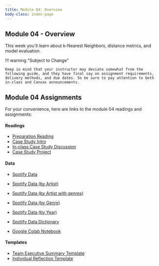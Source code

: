 ```yaml
---
title: Module 04: Overview
body-class: index-page
---
```


## Module 04 - Overview

This week you'll learn about k-Nearest Neighbors, distance metrics, and model evaluation.

!!! warning "Subject to Change"
	
	Keep in mind that your instructor may deviate somewhat from the following guide, and they have final say on assignment requirements, delivery methods, and due dates. So be sure to pay attention to both in-class and Canvas announcements.

## Module 04 Assignments

For your convenience, here are links to the module 04 readings and assignments:

#### Readings

* [Preparation Reading](./reading.html)
* [Case Study Intro](./intro.html)
* [In-class Case Study Discussion](./discussion.html)
* [Case Study Project](./project.html)

#### Data

* [Spotify Data](https://raw.githubusercontent.com/byui-cse/cse450-course/master/data/spotify/data.csv)
* [Spotify Data (by Artist)](https://raw.githubusercontent.com/byui-cse/cse450-course/master/data/spotify/data_by_artist.csv)
* [Spotify Data (by Artist with genres)](https://raw.githubusercontent.com/byui-cse/cse450-course/master/data/spotify/data_by_artist_w_genres.csv)
* [Spotify Data (by Genre)](https://raw.githubusercontent.com/byui-cse/cse450-course/master/data/spotify/data_by_genres.csv)
* [Spotify Data (by Year)](https://raw.githubusercontent.com/byui-cse/cse450-course/master/data/spotify/data_by_year.csv)

* [Spotify Data Dictionary](./spotify-dictionary.txt)
* [Google Colab Notebook](https://colab.research.google.com/github/byui-cse/cse450-course/blob/master/notebooks/Module_04.ipynb)

#### Templates

* [Team Executive Summary Template](./summary.docx)
* [Individual Reflection Template]({{URLROOT}}/course/reflection.docx)